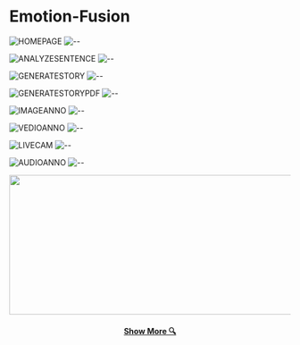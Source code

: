 # Emotion-Fusion

![HOMEPAGE](https://github.com/user-attachments/assets/99efcfbb-f82a-44b8-9d54-754077172977)
![--](https://raw.githubusercontent.com/andreasbm/readme/master/assets/lines/rainbow.png)

![ANALYZESENTENCE](https://github.com/user-attachments/assets/24583cea-189c-4c6d-b814-841c60bae9bd)
![--](https://raw.githubusercontent.com/andreasbm/readme/master/assets/lines/rainbow.png)

![GENERATESTORY](https://github.com/user-attachments/assets/75f84329-1d18-458c-a920-50d70d1431a9)
![--](https://raw.githubusercontent.com/andreasbm/readme/master/assets/lines/rainbow.png)

![GENERATESTORYPDF](https://github.com/user-attachments/assets/9774dfb4-a2de-457e-963b-e027116adb6a)
![--](https://raw.githubusercontent.com/andreasbm/readme/master/assets/lines/rainbow.png)

![IMAGEANNO](https://github.com/user-attachments/assets/a872026f-ab6f-409f-b61e-926dde5a65de)
![--](https://raw.githubusercontent.com/andreasbm/readme/master/assets/lines/rainbow.png)

![VEDIOANNO](https://github.com/user-attachments/assets/8b1f8056-aefe-4bc1-ab10-2aff90f1dd06)
![--](https://raw.githubusercontent.com/andreasbm/readme/master/assets/lines/rainbow.png)

![LIVECAM](https://github.com/user-attachments/assets/22199eb6-47d4-4608-af04-a5a7f82d41ac)
![--](https://raw.githubusercontent.com/andreasbm/readme/master/assets/lines/rainbow.png)

![AUDIOANNO](https://github.com/user-attachments/assets/e0d4db32-4adc-4854-a713-7a0c5effd00f)
![--](https://raw.githubusercontent.com/andreasbm/readme/master/assets/lines/rainbow.png)

<img src="https://raw.githubusercontent.com/BEPb/BEPb/194bc176c0b3f2ef01a883ff206499b86c5ce72f/assets/Bottom_down.svg" width="4000" height="250" />
<h4 align="center">
<h4 align="center">
  <a href="https://sites.google.com/view/jagadeeshr" title="Portfolio"> Show More 🔍</a>
</h4>
